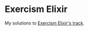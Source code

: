 # Exercism Elixir

My solutions to [Exercism Elixir's track](https://exercism.io/my/tracks/elixir).
